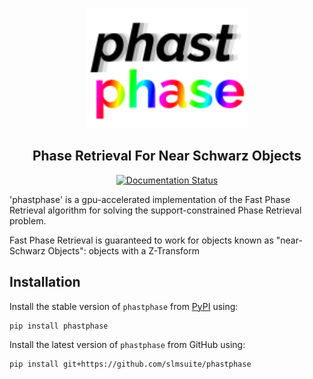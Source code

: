 <p align="center">
<picture>
<source media="(prefers-color-scheme: dark)" srcset="https://raw.githubusercontent.com/slmsuite/phastphase/main/docs/source/static/phastphase-dark.svg">
<img alt="slmsuite" src="https://raw.githubusercontent.com/slmsuite/phastphase/main/docs/source/static/phastphase.svg" width="256">
</picture>
</p>

<h2 align="center">Phase Retrieval For Near Schwarz Objects</h2>

<p align="center">
<a href="https://phastphase.readthedocs.io/en/latest"><img alt="Documentation Status" src="https://readthedocs.org/projects/phastphase/badge/?version=latest"></a>
</p>
'phastphase' is a gpu-accelerated implementation of the Fast Phase Retrieval algorithm for solving the support-constrained Phase Retrieval problem.

Fast Phase Retrieval is guaranteed to work for objects known as "near-Schwarz Objects": objects with a Z-Transform
## Installation

Install the stable version of `phastphase` from [PyPI](https://pypi.org/project/phastphase/) using:

```console
pip install phastphase
```

Install the latest version of `phastphase` from GitHub using:

```console
pip install git+https://github.com/slmsuite/phastphase
```